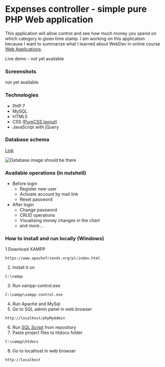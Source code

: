 # Expenses controller - simple pure PHP Web application

This application will allow control and see how much money you spend on which category in given time stamp. I am working on this application because I want to summarize what I learned about WebDev in online course [Web Applications](https://www.coursera.org/specializations/web-applications).

Live demo - not yet available

### Screenshots
not yet available

### Technologies
- PHP 7
- MySQL
- HTML5
- CSS ([PureCSS layout](https://purecss.io/layouts/side-menu/))
- JavaScript with jQuery

### Database schema
[Link](https://dbdiagram.io/d/5fcf5bb49a6c525a03ba3de20)

![Database image should be there](https://github.com/gordon502/expenses-controller/database_schema.png)

### Available operations (in nutshell)
- Before login
  - Register new user
  - Activate account by mail link
  - Reset password
- After login
  - Change password
  - CRUD operations
  - Visualising money changes in the chart
  - and more...

### How to install and run locally (Windows)
1.Download XAMPP 
```
https://www.apachefriends.org/pl/index.html
```
2. Install it on
```
C:\xampp
```
3. Run xampp-control.exe
```
C:\xampp\xampp-control.exe
```
4. Run Apache and MySql
5. Go to SQL admin panel in web browser
```
http://localhost/phpMyAdmin
```
6. Run [SQL Script](https://github.com/gordon502/expenses-controller/script.sql) from repository
7. Paste project files to htdocs folder
```
C:\xampp\htdocs
```
8. Go to localhost in web browser
```
http://localhost
```
